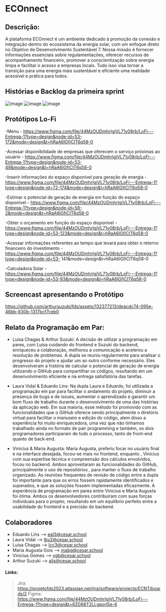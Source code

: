 # ECOnnect #

## Descrição:

A plataforma ECOnnect é um ambiente dedicado à promoção da conexão e integração dentro do ecossistema da energia solar, com um enfoque direto no Objetivo de Desenvolvimento Sustentável 7. Nossa missão é fornecer informações essenciais sobre regulamentações, oferecer recursos de acompanhamento financeiro, promover a conscientização sobre energia limpa e facilitar o acesso a empresas locais. Tudo isso visa tornar a transição para uma energia mais sustentável e eficiente uma realidade acessível e prática para todos.

## Histórias e Backlog da primeira sprint

![image](https://github.com/arthursuzuki/fds/assets/132377213/b70f138b-942b-49ba-8725-acd2613d61db)
![image](https://github.com/arthursuzuki/fds/assets/132377213/6801361f-e3b5-4b91-a561-12cab8907c1d)
![image](https://github.com/arthursuzuki/fds/assets/132377213/82576ec0-a457-43fd-b0fc-d00d42b0fd3c)


## Protótipos Lo-Fi

-Menu - https://www.figma.com/file/44MzOUDmhrIgjVL71y08rb/LoFi---Entrega-1?type=design&node-id=53-172&mode=design&t=hRaA6lGfiClT6q58-0

-Acessar disponibilidade de empresas que oferecem o serviço próximas ao usuário - https://www.figma.com/file/44MzOUDmhrIgjVL71y08rb/LoFi---Entrega-1?type=design&node-id=53-49&mode=design&t=hRaA6lGfiClT6q58-0

-Inserir informações do espaço disponível para geração de energia - https://www.figma.com/file/44MzOUDmhrIgjVL71y08rb/LoFi---Entrega-1?type=design&node-id=72-174&mode=design&t=hRaA6lGfiClT6q58-0

-Estimar o potencial de geração de energia em função do espaço disponível - https://www.figma.com/file/44MzOUDmhrIgjVL71y08rb/LoFi---Entrega-1?type=design&node-id=58-2&mode=design&t=hRaA6lGfiClT6q58-0

-Obter o orçamento em função do espaço disponível - https://www.figma.com/file/44MzOUDmhrIgjVL71y08rb/LoFi---Entrega-1?type=design&node-id=53-123&mode=design&t=hRaA6lGfiClT6q58-0

-Acessar informações referentes ao tempo que levará para obter o retorno financeiro do investimento - https://www.figma.com/file/44MzOUDmhrIgjVL71y08rb/LoFi---Entrega-1?type=design&node-id=53-
141&mode=design&t=hRaA6lGfiClT6q58-0

-Calculadora Solar - https://www.figma.com/file/44MzOUDmhrIgjVL71y08rb/LoFi---Entrega-1?type=design&node-id=53-93&mode=design&t=hRaA6lGfiClT6q58-0

## Screencast apresentando o Protótipo

https://github.com/arthursuzuki/fds/assets/132377213/deacdc74-095e-46bb-830b-1317bcf7ceb0

## Relato da Programação em Par:

* Luísa Chagas & Arthur Suzuki: A decisão de utilizar a programação em pares, com Luísa cuidando do frontend e Suzuki do backend, enriqueceu a colaboração, melhorou a comunicação e acelerou a resolução de problemas. A dupla se reuniu regularmente para analisar o progresso do projeto e ajudar um ao outro conforme necessário. Eles desenvolveram a história de calcular o potencial de geração de energia utilizando o GitHub para compartilhar os códigos, resultando em um desenvolvimento eficiente e na entrega satisfatória das tarefas.

* Laura Vidal & Eduardo Lins:
Na dupla Laura e Eduardo, foi utilizada a programação em par para facilitar o andamento do projeto, diminuir a presença de bugs e de issues, aumentar o aprendizado e garantir um bom fluxo de trabalho durante o desenvolvimento de uma das histórias da aplicação web. Em sua maioria, esse método foi promovido com as funcionalidades que o GitHub oferece sendo principalmente o diretório virtual para facilitar o manuseio e edição do código, alem disso a experiência foi muito enriquecedora, uma vez que não tínhamos trabalhado ainda no formato de pair programming e também, os dois programadores participaram de todo o processo, tanto de front-end quanto de back-end.

* Vinicius & Maria Augusta: Maria Augusta, preferiu focar no usuário final e na interface desejada, focou-se mais no frontend, enquanto , Vinicius com sua expertise técnica e compreensão dos cálculos envolvidos, focou no backend.
Ambos aproveitaram as funcionalidades do GitHub, principalmente o uso de repositórios , para manter o fluxo de trabalho organizado. As reuniões frequentes de revisão de código entre a dupla foi importante para que os erros fossem rapidamente identificados e superados, e que as soluções fossem implementadas eficazmente.
A experiência de programação em pares entre Vinicius e Maria Augusta foi ótima. Ambos os desenvolvedores contribuíram com suas forças individuais para o projeto, resultando em um equilíbrio perfeito entre a usabilidade do frontend e a precisão do backend.


## Colaboradores
* Eduardo Lins --> eal3@cesar.school
* Laura Vidal --> lbv2@cesar.school
* Luisa Chagas --> lcc3@cesar.school
* Maria Augusta Gois --> mabg@cesar.school
* Vinicius Gomes --> vgb@cesar.school
* Arthur Suzuki --> aljs@cesar.school

#### Links:
> Jira: https://projetofds2023.atlassian.net/jira/software/projects/ECNT/boards/2
> Figma: https://www.figma.com/file/44MzOUDmhrIgjVL71y08rb/LoFi---Entrega-1?type=design&t=6ZG68T2LLgporl5e-6
